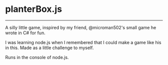 # planterBox.js
---
A silly little game, inspired by my friend, @microman502's small game he wrote in C# for fun.

I was learning node.js when I remembered that I could make a game like his in this. Made as a little challenge to myself.

Runs in the console of node.js.